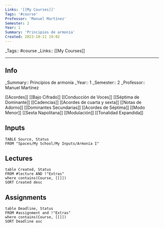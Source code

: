 ```yaml
---
Links: '[[My Courses]]'
Tags: '#course'
Professor: 'Manuel Martínez'
Semester: 2
Year: 1
Summary: 'Principios de armonía'
Created: 2023-10-11 19:02
---
```

\_Tags::  #course
\_Links::  [[My Courses]]
___

## Info
\_Summary::  Principios de armonía
\_Year::  1
\_Semester::  2
\_Professor:: Manuel Martínez

[[Acordes]]
[[Bajo Cifrado]]
[[Conducción de Voces]]
[[Séptima de Dominante]]
[[Cadencias]]
[[Acordes de cuarta y sexta]]
[[Notas de Adorno]]
[[Dominantes Secundarias]]
[[Acordes de Séptima]]
[[Modo Menor]]
[[Sexta Napolitana]]
[[Modulación]]
[[Tonalidad Expandida]]

## Inputs
```dataview
TABLE Source, Status 
FROM "Spaces/My School/My Inputs/Armonía I"
```

## Lectures
```dataview
table Created, Status
FROM #lecture AND !"Extras"
where contains(Course, [[]])
SORT Created desc
```

## Assignments 
```dataview
table Deadline, Status
FROM #assignment and !"Extras"
where contains(Course, [[]])
SORT Deadline asc
```
